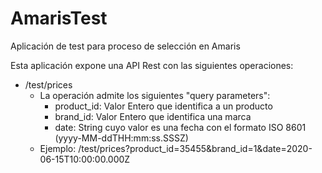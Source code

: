 # AmarisTest
Aplicación de test para proceso de selección en Amaris

Esta aplicación expone una API Rest con las siguientes operaciones:

* /test/prices
  * La operación admite los siguientes "query parameters":
    * product_id: Valor Entero que identifica a un producto
    * brand_id: Valor Entero que identifica una marca
    * date: String cuyo valor es una fecha con el formato ISO 8601 (yyyy-MM-ddTHH:mm:ss.SSSZ)
  * Ejemplo: /test/prices?product_id=35455&brand_id=1&date=2020-06-15T10:00:00.000Z
